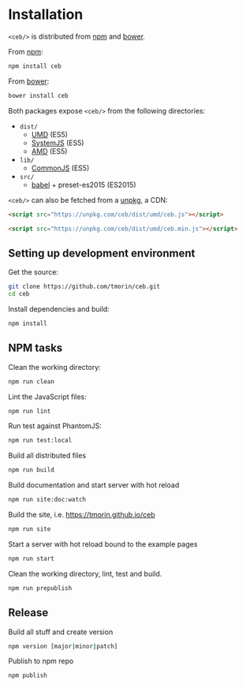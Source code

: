 # Installation

`<ceb/>` is distributed from [npm] and [bower].

From [npm]:
```bash
npm install ceb
```

From [bower]:
```bash
bower install ceb
```

Both packages expose `<ceb/>` from the following directories:

* `dist/`
  * [UMD] (ES5)
  * [SystemJS] (ES5)
  * [AMD] (ES5)
* `lib/`
  * [CommonJS] (ES5)
* `src/`
  * [babel] + preset-es2015 (ES2015)

`<ceb/>` can also be fetched from a [unpkg](https://unpkg.com), a CDN:

```html
<script src="https://unpkg.com/ceb/dist/umd/ceb.js"></script>
```

```html
<script src="https://unpkg.com/ceb/dist/umd/ceb.min.js"></script>
```

## Setting up development environment

Get the source:
```bash
git clone https://github.com/tmorin/ceb.git
cd ceb 
```

Install dependencies and build:
```bash
npm install 
```

## NPM tasks

Clean the working directory:
```bash
npm run clean
```

Lint the JavaScript files:
```bash
npm run lint
```

Run test against PhantomJS:
```bash
npm run test:local
```
Build all distributed files
```bash
npm run build
```

Build documentation and start server with hot reload
```bash
npm run site:doc:watch
```

Build the site, i.e. https://tmorin.github.io/ceb
```bash
npm run site
```

Start a server with hot reload bound to the example pages
```bash
npm run start
```

Clean the working directory, lint, test and build.
```bash
npm run prepublish
```

## Release

Build all stuff and create version
```bash
npm version [major|minor|patch]
```

Publish to npm repo
```bash
npm publish
```

[npm]: https://www.npmjs.com/package/ceb
[bower]: http://bower.io/search/?q=ceb
[UMD]: https://github.com/umdjs/umd
[SystemJS]: https://github.com/systemjs/systemjs
[AMD]: https://github.com/amdjs/amdjs-api
[CommonJS]: http://www.commonjs.org
[babel]: http://babeljs.io
